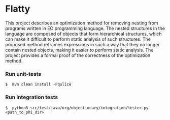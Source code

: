 # Flatty

This project describes an optimization method for removing nesting from programs written in EO programming language. The nested structures in the language are composed of objects that form hierarchical structures, which can make it difficult to perform static analysis of such structures. The proposed method reframes expressions in such a way that they no longer contain nested objects, making it easier to perform static analysis. The project provides a formal proof of the correctness of the optimization method.
### Run unit-tests

    $  mvn clean install -Pqulice

### Run integration tests

    $  python3 src/test/java/org/objectionary/integration/tester.py <path_to_phi_dir>